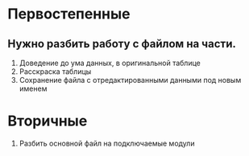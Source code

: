 # Первостепенные
## Нужно разбить работу с файлом на части.
1. Доведение до ума данных, в оригинальной таблице
2. Расскраска таблицы
3. Сохранение файла с отредактированными данными под новым именем

# Вторичные
1. Разбить основной файл на подключаемые модули